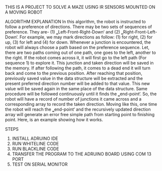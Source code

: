 THIS IS A PROJECT TO SOLVE A MAZE USING IR SENSORS MOUNTED ON A MOVING ROBOT

ALGORITHM EXPLANATION
In this algorithm, the robot is instructed to follow a
preference of directions. There may be two sets of sequences of
preference. They are- (1) ‗Left-Front-Right-Down‘ and (2)
‗Right-Front-Left-Down‘. For example, we may mark
directions as follow: (1) for right, (2) for up, (3) for left and (4)
for down. Whenever a junction is encountered, the robot will
always choose a path based on the preference sequence. Let,
there are two paths coming out of one path, one goes to the left,
another to the right. If the robot comes across it, it will first go
to the left path (For sequence 1) to explore it. This junction and
taken direction will be saved in the memory. If after following
the path, it comes to a dead end it will turn back and come to
the previous position. After reaching that position, previously
saved value in the data structure will be extracted and the
present preferred direction number will be added to that value.
This new value will be saved again in the same place of the
data structure. Same procedure will be followed continuously
until it finds the ‗end-point‘. So, the robot will have a record of
number of junctions it came across and a corresponding array
to record the taken direction. Moving like this, one time the
robot will reach the ‗end-point‘ and the recursively updated
direction array will generate an error free simple path from
starting point to finishing point. Here, is an example showing
how it works.

STEPS 
1. INSTALL ADRUINO IDE
2. RUN WHITELINE CODE
3. RUN BLACKLINE CODE
4. TRANSFER THE PROGRAM TO THE ADRUINO BOARD USING COM 13 PORT
5. TEST ON SERIAL MONITOR


